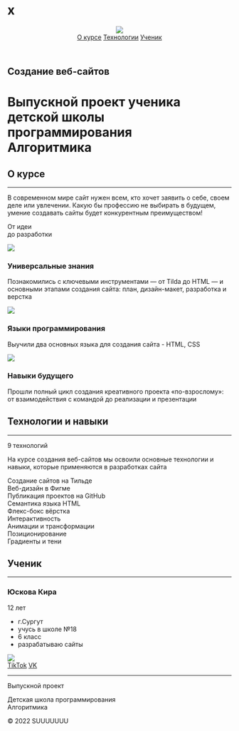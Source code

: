 # x
<html>
<head>
    <title>Выпускной проект, Юскова К.Е.</title>
    <link rel="stylesheet" href="style.css">
</head>

<body>
    <header>
        <img src="https://nsotnikov16.github.io/algoritmika/img/logo.png" class="logo">
        <nav>
            <a href="#course">О курсе</a>
            <a href="#skills">Технологии</a>
            <a href="#student">Ученик</a>
        </nav>
    </header>
    <main>
        <div class="banner">
            <h2>Создание веб-сайтов</h2>
            <h1>Выпускной проект ученика<br>
                детской школы программирования<br>
                <span>Алгоритмика</span>
            </h1>
        </div>
        <section id="course" class="gradient">
            <h2>О курсе</h2>
            <hr>
            <p class="quote">
                В современном мире сайт нужен всем, кто хочет заявить о себе, своем деле или увлечении.
                Какую бы профессию не выбирать в будущем, умение создавать сайты будет конкурентным преимуществом!
            </p>
            <p class="idea">От идеи<br>
                <span>до разработки</span>
            </p>
            <div class="course-cards">
                <article class="card">
                    <img src="https://nsotnikov16.github.io/algoritmika/img/card1.png">
                    <h3>Универсальные знания</h3>
                    <p>Познакомились с ключевыми инструментами — от Tilda до HTML — и основными этапами создания сайта:
                        план, дизайн-макет, разработка и верстка</p>
                </article>
                <article class="card">
                    <img src="https://nsotnikov16.github.io/algoritmika/img/card2.png">
                    <h3>Языки программирования</h3>
                    <p>Выучили два основных языка для создания сайта - HTML, CSS</p>
                </article>
                <article class="card">
                    <img src="https://nsotnikov16.github.io/algoritmika/img/card3.png">
                    <h3>Навыки будущего</h3>
                    <p>Прошли полный цикл создания креативного проекта «по-взрослому»: от взаимодействия с командой до
                        реализации и презентации</p>
                </article>
            </div>
        </section>
        <section id="skills">
            <h2>Технологии и навыки</h2>
            <hr>
            <p class="number">9 технологий</p>
            <p class="info-skills">На курсе создания веб-сайтов мы освоили основные технологии и навыки, которые
                применяются в разработках сайта</p>
            <div class="skills">
                <article>Создание сайтов на Тильде</article>
                <article>Веб-дизайн в Фигме</article>
                <article>Публикация проектов на GitHub</article>
                <article>Семантика языка HTML</article>
                <article>Флекс-бокс вёрстка</article>
                <article>Интерактивность</article>
                <article>Анимации и трансформации</article>
                <article>Позиционирование</article>
                <article>Градиенты и тени</article>
            </div>
        </section>
        <section id="student">
            <h2>Ученик</h2>
            <hr>
            <div class="student">
                <div class="student-info">
                    <h3 class="name">Юскова Кира</h3>
                    <p class="age">12 лет</p>
                    <!-- Здесь вставь маркированный список -->
                    <ul>
                        <li>г.Сургут</li>
                        <li>учусь в школе №18</li>
                        <li>6 класс</li>
                        <li>разрабатываю сайты</li>
                    </ul>
                </div>
                <img src="https://sun9-83.userapi.com/s/v1/if2/t7z3DHxkIFPJ0zHGh0Yk7_QfDWrg25HYURi8hW39KsqKHIB_wT31uPxAqBIFgXHeiszMtrawhGPUsjNtGhmKgjR5.jpg?size=706x1080&quality=95&type=album" class="photo">
            </div>
        </section>
    </main>
    <footer>
        <div class="links">
            <a href="https://www.tiktok.com/@ejjinka2">TikTok</a>
            <a href="https://vk.com/ejinka2">VK</a>
        </div>
        <hr>
        <div class="bottom">
            <p>Выпускной проект</p>
            <p>Детская школа программирования<br>
                Алгоритмика</p>
            <p>© 2022 SUUUUUUU</p>
        </div>
    </footer>
</body>

</html>
